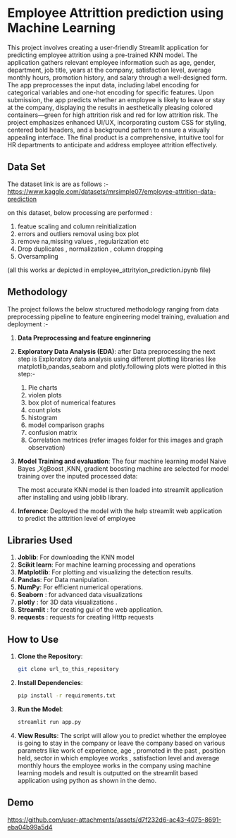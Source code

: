 # Employee Attrittion prediction using Machine Learning

This project involves creating a user-friendly Streamlit application for predicting employee attrition using a pre-trained KNN model. The application gathers relevant employee information such as age, gender, department, job title, years at the company, satisfaction level, average monthly hours, promotion history, and salary through a well-designed form. The app preprocesses the input data, including label encoding for categorical variables and one-hot encoding for specific features. Upon submission, the app predicts whether an employee is likely to leave or stay at the company, displaying the results in aesthetically pleasing colored containers—green for high attrition risk and red for low attrition risk. The project emphasizes enhanced UI/UX, incorporating custom CSS for styling, centered bold headers, and a background pattern to ensure a visually appealing interface. The final product is a comprehensive, intuitive tool for HR departments to anticipate and address employee attrition effectively.


## Data Set

The dataset link is are as follows :-https://www.kaggle.com/datasets/mrsimple07/employee-attrition-data-prediction

on this dataset, below processing are performed :
1) featue scaling and column reinitialization
2) errors and outliers removal using box plot
3) remove na,missing values , regularization etc
4) Drop duplicates , normalization , column dropping
5) Oversampling

(all this works ar depicted in employee_attrityion_prediction.ipynb file)


## Methodology

The project follows the below structured methodology ranging from data preprocessing pipeline to feature engineering model training, evaluation and deployment :-

1. **Data Preprocessing and feature enginnering**

2. **Exploratory Data Analysis (EDA)**:
    after Data preprocessing the next step is Exploratory  data analysis using different plotting libraries like matplotlib,pandas,seaborn and plotly.following plots were plotted in this step:-
    1) Pie charts
    2) violen plots
    3) box plot of numerical features
    4) count plots
    5) histogram
    6) model comparison graphs
    7) confusion matrix
    8) Correlation metrices
    (refer images folder for this images and graph observation)


4. **Model Training and evaluation**: 
     The four machine learning model Naive Bayes ,XgBoost ,KNN, gradient boosting machine are selected for model training over the inputed processed data:

     The most accurate KNN model is then loaded into streamlit application after installing and using joblib library.

5. **Inference**: 
      Deployed the model with the help streamlit web application to predict the atttrition level of employee

## Libraries Used

1. **Joblib**: For downloading the KNN model
2. **Scikit learn**: For machine learning processing  and operations
3. **Matplotlib**: For plotting and visualizing the detection results.
4. **Pandas**: For Data manipulation.
5. **NumPy**: For efficient numerical operations.
6. **Seaborn** : for advanced data visualizations
7. **plotly** : for 3D data visualizations .
8. **Streamlit** : for creating gui of the web application.
9. **requests** : requests for creating Htttp requests

## How to Use

1. **Clone the Repository**: 
    ```sh
    git clone url_to_this_repository
    ```

2. **Install Dependencies**: 
    ```sh
    pip install -r requirements.txt
    ```


3. **Run the Model**: 
    ```python
    streamlit run app.py
    ```

4. **View Results**:  The script will allow you to predict whether the employee is going to stay in the company or leave the company  based on various parametrs like work of experience, age , promoted in the past , position held, sector in which employee works , satisfaction level and average monthly hours the employee works in the company using machine learning models and result is outputted on the streamlit based application using python as shown in the demo.

## Demo 


https://github.com/user-attachments/assets/d7f232d6-ac43-4075-8691-eba04b99a5d4

